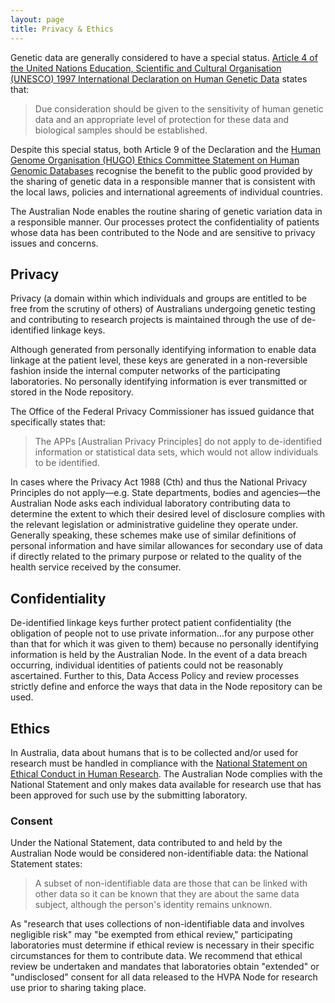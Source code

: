 ```yaml
---
layout: page
title: Privacy & Ethics
---
```


Genetic data are generally considered to have a special status. [Article 4 of the United Nations Education, Scientific and Cultural Organisation (UNESCO) 1997 International Declaration on Human Genetic Data](http://portal.unesco.org/en/ev.php-URL_ID=17720&URL_DO=DO_TOPIC&URL_SECTION=201.html) states that:

> Due consideration should be given to the sensitivity of human genetic data and an appropriate level of protection for these data and biological samples should be established.

Despite this special status, both Article 9 of the Declaration and the [Human Genome Organisation (HUGO) Ethics Committee Statement on Human Genomic Databases](http://www.eubios.info/HUGOHGD.htm) recognise the benefit to the public good provided by the sharing of genetic data in a responsible manner that is consistent with the local laws, policies and international agreements of individual  countries.

The Australian Node enables the routine sharing of genetic variation data in a responsible manner. Our processes protect the confidentiality of patients whose data has been contributed to the Node and are sensitive to privacy issues and concerns.

## Privacy
Privacy (a domain within which individuals and groups are entitled to be free from the scrutiny of others) of Australians undergoing genetic testing and contributing to research projects is maintained through the use of de-identified linkage keys.

Although generated from personally identifying information to enable data linkage at the patient level, these keys are generated in a non-reversible fashion inside the internal computer networks of the participating laboratories. No personally identifying information is ever transmitted or stored in the Node repository.

The Office of the Federal Privacy Commissioner has issued guidance that specifically states that:

> The APPs [Australian Privacy Principles] do not apply to de-identified information or statistical data sets, which would not allow individuals to be identified.

In cases where the Privacy Act 1988 (Cth) and thus the National Privacy Principles do not apply&mdash;e.g.  State departments, bodies and agencies&mdash;the Australian Node asks each individual laboratory contributing data to determine the extent to which their desired level of disclosure complies with the relevant legislation or administrative guideline they operate under. Generally speaking, these schemes make use of similar definitions of personal information and have similar allowances for secondary use of data if directly related to the primary purpose or related to the quality of the health service received by the consumer.

## Confidentiality
De-identified linkage keys further protect patient confidentiality (the obligation of people not to use private information&hellip;for any purpose other than that for which it was given to them) because no personally identifying information is held by the Australian Node. In the event of a data breach occurring, individual identities of patients could not be reasonably ascertained. Further to this, Data Access Policy and review processes strictly define and enforce the ways that data in the Node repository can be used.

## Ethics
In Australia, data about humans that is to be collected and/or used for research must be handled in compliance with the [National Statement on Ethical Conduct in Human Research](https://www.nhmrc.gov.au/guidelines-publications/e72). The Australian Node complies with the National Statement and only makes data available for research use that has been approved for such use by the submitting laboratory.

### Consent
Under the National Statement, data contributed to and held by the Australian Node would be considered non-identifiable data: the National Statement states:

> A subset of non-identifiable data are those that can be linked with other data so it can be known that they are about the same data subject, although the person's identity remains unknown.

As "research that uses collections of non-identifiable data and involves negligible risk" may "be exempted from ethical review," participating laboratories must determine if ethical review is necessary in their specific circumstances for them to contribute data. We recommend that ethical review be undertaken and mandates that laboratories obtain "extended" or "undisclosed" consent for all data released to the HVPA Node for research use prior to sharing taking place.
